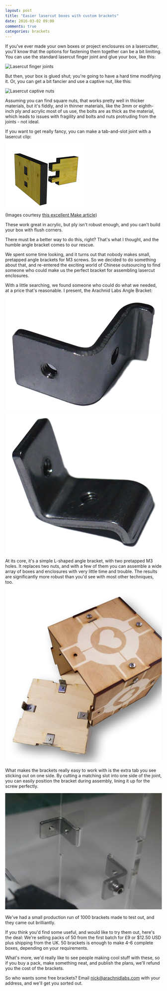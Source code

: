 ```yaml
---
layout: post
title: "Easier lasercut boxes with custom brackets"
date: 2016-03-02 09:00
comments: true
categories: brackets
---
```

If you've ever made your own boxes or project enclosures on a lasercutter, you'll know that the options for fastening them together can be a bit limiting. You can use the standard lasercut finger joint and glue your box, like this:

![Lasercut finger joints](http://i0.wp.com/cdn.makezine.com/uploads/2012/04/regular-and-biased-box-corners.png?zoom=2&resize=580%2C246)

But then, your box is glued shut; you're going to have a hard time modifying it. Or, you can get a bit fancier and use a captive nut, like this:

![Lasercut captive nuts](http://i0.wp.com/cdn.makezine.com/uploads/2012/04/biased-box-corner-with-pettis-joints.png?zoom=2&resize=580%2C489)

Assuming you can find square nuts, that works pretty well in thicker materials, but it's fiddly, and in thinner materials, like the 3mm or eighth-inch ply and acrylic most of us use, the bolts are as thick as the material, which leads to issues with fragility and bolts and nuts protruding from the joints - not ideal.

If you want to get really fancy, you can make a tab-and-slot joint with a lasercut clip:

![Tab and slot joint](/images/tab-and-slot.jpg)

(Images courtesy [this excellent Make article](http://makezine.com/2012/04/13/cnc-panel-joinery-notebook/))

These work great in acrylic, but ply isn't robust enough, and you can't build your box with flush corners.

There must be a better way to do this, right? That's what I thought, and the humble angle bracket comes to our rescue.

We spent some time looking, and it turns out that nobody makes small, pretapped angle brackets for M3 screws. So we decided to do something about that, and re-entered the exciting world of Chinese outsourcing to find someone who could make us the perfect bracket for assembling lasercut enclosures.

With a little searching, we found someone who could do what we needed, at a price that's reasonable. I present, the Arachnid Labs Angle Bracket:

![Angle bracket](/images/brackets-1-side.png)
![Angle bracket top](/images/brackets-1-top.png)

At its core, it's a simple L-shaped angle bracket, with two pretapped M3 holes. It replaces two nuts, and with a few of them you can assemble a wide array of boxes and enclosures with very little time and trouble. The results are significantly more robust than you'd see with most other techniques, too.

<img src="/images/companion-cube-box.jpeg" width="580" alt="Companion cube lasercut box">

What makes the brackets really easy to work with is the extra tab you see sticking out on one side. By cutting a matching slot into one side of the joint, you can easily position the bracket during assembly, lining it up for the screw perfectly.

<img src="/images/brackets-example-3.JPG" width="580" alt="Example bracket installation">

We've had a small production run of 1000 brackets made to test out, and they came out brilliantly.

If you think you'd find some useful, and would like to try them out, here's the deal: We're selling packs of 50 from the first batch for £9 or $12.50 USD plus shipping from the UK. 50 brackets is enough to make 4-6 complete boxes, depending on your requirements.

What's more, we'd really like to see people making cool stuff with these, so if you buy a pack, make something neat, and publish the plans, we'll refund you the cost of the brackets.

So who wants some free brackets? Email nick@arachnidlabs.com with your address, and we'll get you sorted out.
